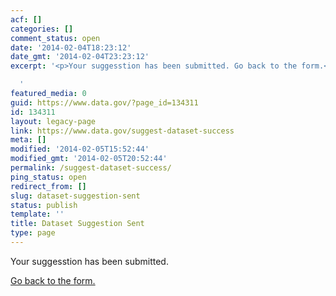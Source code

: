 ```yaml
---
acf: []
categories: []
comment_status: open
date: '2014-02-04T18:23:12'
date_gmt: '2014-02-04T23:23:12'
excerpt: '<p>Your suggesstion has been submitted. Go back to the form.</p>

  '
featured_media: 0
guid: https://www.data.gov/?page_id=134311
id: 134311
layout: legacy-page
link: https://www.data.gov/suggest-dataset-success
meta: []
modified: '2014-02-05T15:52:44'
modified_gmt: '2014-02-05T20:52:44'
permalink: /suggest-dataset-success/
ping_status: open
redirect_from: []
slug: dataset-suggestion-sent
status: publish
template: ''
title: Dataset Suggestion Sent
type: page
---
```

Your suggesstion has been submitted.


[Go back to the form.](/suggest-dataset-success)


